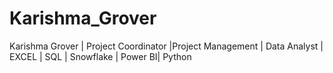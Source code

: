 # Karishma_Grover
Karishma Grover | Project Coordinator |Project Management | Data Analyst | EXCEL | SQL | Snowflake | Power BI| Python
